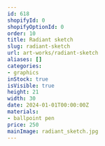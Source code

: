 ```yaml
---
id: 618
shopifyId: 0
shopifyOptionId: 0
order: 10
title: Radiant sketch
slug: radiant-sketch
url: art-works/radiant-sketch
aliases: []
categories:
- graphics
inStock: true
isVisible: true
height: 21
width: 30
date: 2024-01-01T00:00:00Z
materials:
- ballpoint pen
price: 250
mainImage: radiant_sketch.jpg
---
```

